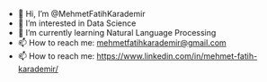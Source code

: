 - 👋 Hi, I’m @MehmetFatihKarademir
- 👀 I’m interested in Data Science
- 🌱 I’m currently learning Natural Language Processing
- 📫 How to reach me: mehmetfatihkarademir@gmail.com
- 📫 How to reach me: https://www.linkedin.com/in/mehmet-fatih-karademir/
<!---
MehmetFatihKarademir/MehmetFatihKarademir is a ✨ special ✨ repository because its `README.md` (this file) appears on your GitHub profile.
You can click the Preview link to take a look at your changes.
--->
